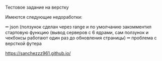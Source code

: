 Тестовое задание на верстку

Имеются следующие недоработки:

➖️ json (ползунок сделан через range и по умолчанию закомментил стартовую функцию (вывод серверов с 6 ядрами, сам ползунок и чекбоксы работают один раз до обновления страницы)
➖️ проблема с версткой футера

https://sanchezzz961.github.io/

